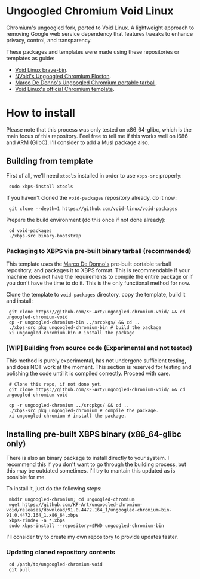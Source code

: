 # Ungoogled Chromium Void Linux
Chromium's ungoogled fork, ported to Void Linux. A lightweight approach to removing Google web service dependency that features tweaks to enhance privacy, control, and transparency.

These packages and templates were made using these repositories or templates as guide:
 - <a href="https://github.com/kjjjnob/brave-bin">Void Linux brave-bin</a>.
 - <a href="https://github.com/not-void/nvoid/tree/master/srcpkgs/ungoogled-chromium-eloston">NVoid's Ungoogled Chromium Eloston</a>.
 - <a href="https://github.com/mdedonno1337/ungoogled-chromium-binaries/tree/master/releases/linux_portable">Marco De Donno's Ungoogled Chromium portable tarball</a>.
 - <a href="https://github.com/void-linux/void-packages/tree/master/srcpkgs/chromium">Void Linux's official Chromium template</a>.

<H1>How to install</H1>

Please note that this process was only tested on x86_64-glibc, which is the main focus of this repository. Feel free to tell me if this works well on i686 and ARM (GlibC). I'll consider to add a Musl package also.

 <H2>Building from template</H2>

First of all, we'll need <code>xtools</code> installed in order to use <code>xbps-src</code> properly:

     sudo xbps-install xtools

If you haven't cloned the <code>void-packages</code> repository already, do it now:

     git clone --depth=1 https://github.com/void-linux/void-packages

Prepare the build environment (do this once if not done already):

     cd void-packages
     ./xbps-src binary-bootstrap
     
 <H3>Packaging to XBPS via pre-built binary tarball (recommended)</H3>

This template uses the <a href=https://github.com/mdedonno1337>Marco De Donno's</a> pre-built portable tarball repository, and packages it to XBPS format. This is recommendable if your machine does not have the requirements to compile the entire package or if you don't have the time to do it. This is the only functional method for now.

Clone the template to <code>void-packages</code> directory, copy the template, build it and install:

     git clone https://github.com/KF-Art/ungoogled-chromium-void/ && cd ungoogled-chromium-void
     cp -r ungoogled-chromium-bin ../srcpkgs/ && cd ..
     ./xbps-src pkg ungoogled-chromium-bin # build the package
     xi ungoogled-chromium-bin # install the package
     
  <H3>[WIP] Building from source code (Experimental and not tested)</H3>

This method is purely experimental, has not undergone sufficient testing, and does NOT work at the moment. This section is reserved for testing and polishing the code until it is compiled correctly. Proceed with care.

     # Clone this repo, if not done yet.
     git clone https://github.com/KF-Art/ungoogled-chromium-void/ && cd ungoogled-chromium-void
     
     cp -r ungoogled-chromium ../srcpkgs/ && cd ..
     ./xbps-src pkg ungoogled-chromium # compile the package.
     xi ungoogled-chromium # install the package.

  
 <H2>Installing pre-built XBPS binary (x86_64-glibc only)</H2>
There is also an binary package to install directly to your system. I recommend this if you don't want to go through the building process, but this may be outdated sometimes. I'll try to mantain this updated as is possible for me.

To install it, just do the following steps:

     mkdir ungoogled-chromium; cd ungoogled-chromium
     wget https://github.com/KF-Art/ungoogled-chromium-void/releases/download/91.0.4472.164_1/ungoogled-chromium-bin-91.0.4472.164_1.x86_64.xbps
     xbps-rindex -a *.xbps
     sudo xbps-install --repository=$PWD ungoogled-chromium-bin

I'll consider try to create my own repository to provide updates faster.
     
<H3>Updating cloned repository contents</H3>

     cd /path/to/ungoogled-chromium-void
     git pull
